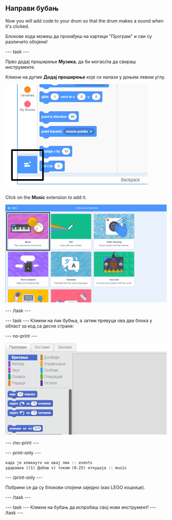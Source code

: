 ## Направи бубањ

Now you will add code to your drum so that the drum makes a sound when it's clicked.

Блокове кода можеш да пронађеш на картици "Програм" и сви су различито обојени!

\--- task \---

Прво додај проширење **Музика**, да би могао/ла да свираш инструменте.

Кликни на дугме **Додај проширење** које се налази у доњем левом углу.

![додај истакнуто дугме за проширењ](images/add-extension-annotated.png)

Click on the **Music** extension to add it.

![проширење оловка истакнуто](images/click-music-annotated.png)

\--- /task \---

\--- task \--- Кликни на лик бубња, а затим превуци ова два блока у област за код са десне стране:

\--- no-print \---

![снимак екрана](images/connect-block.gif)

\--- /no-print \---

\--- print-only \---

```blocks3
када је кликнуто на овај лик :: events
удараљка ((1) Добош v) током (0.25) откуцаја :: music
```

\--- /print-only \---

Побрини се да су блокови спојени заједно (као LEGO коцкице).

\--- /task \---

\--- task \--- Кликни на бубањ да испробаш свој нови инструмент! \--- /task \---